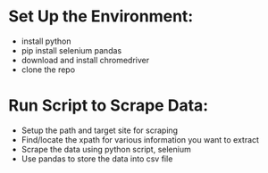 # Set Up the Environment:

- install python
- pip install selenium pandas
- download and install chromedriver
- clone the repo

# Run Script to Scrape Data:

- Setup the path and target site for scraping
- Find/locate the xpath for various information you want to extract
- Scrape the data using python script, selenium
- Use pandas to store the data into csv file
